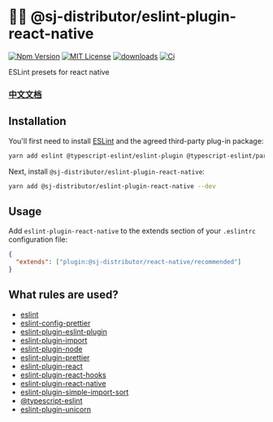 # 👨‍💻 @sj-distributor/eslint-plugin-react-native

[![Npm Version](https://img.shields.io/npm/v/npm.svg)](https://www.npmjs.com/package/@sj-distributor/eslint-plugin-react-native)
[![MIT License](https://img.shields.io/npm/l/react-native-tab-view.svg?style=flat-square)](https://www.npmjs.com/package/@sj-distributor/eslint-plugin-react-native)
[![downloads](https://img.shields.io/npm/dm/eslint-config-standard.svg)](https://www.npmjs.com/package/@sj-distributor/eslint-plugin-react-native)
[![Ci](https://github.com/sj-distributor/eslint-plugin-react-native/actions/workflows/ci.yml/badge.svg)](https://github.com/sj-distributor/eslint-plugin-react-native/actions/workflows/ci.yml)

ESLint presets for react native

### [中文文档](https://github.com/sj-distributor/eslint-plugin-react-native/blob/master/README-ZH.md)

## Installation

You'll first need to install [ESLint](https://eslint.org/) and the agreed third-party plug-in package:

```sh
yarn add eslint @typescript-eslint/eslint-plugin @typescript-eslint/parser eslint-config-prettier eslint-plugin-import eslint-plugin-prettier eslint-plugin-react eslint-plugin-react-hooks eslint-plugin-simple-import-sort eslint-plugin-unicorn prettier typescript eslint-plugin-eslint-plugin --dev
```

Next, install `@sj-distributor/eslint-plugin-react-native`:

```sh
yarn add @sj-distributor/eslint-plugin-react-native --dev
```

## Usage

Add `eslint-plugin-react-native` to the extends section of your `.eslintrc` configuration file:

```json
{
  "extends": ["plugin:@sj-distributor/react-native/recommended"]
}
```

## What rules are used?

- [eslint](https://eslint.org/)
- [eslint-config-prettier](https://github.com/prettier/eslint-config-prettier#readme)
- [eslint-plugin-eslint-plugin](https://github.com/eslint-community/eslint-plugin-eslint-plugin#readme)
- [eslint-plugin-import](https://github.com/import-js/eslint-plugin-import)
- [eslint-plugin-node](https://github.com/mysticatea/eslint-plugin-node#readme)
- [eslint-plugin-prettier](https://github.com/prettier/eslint-plugin-prettier#readme)
- [eslint-plugin-react](https://github.com/jsx-eslint/eslint-plugin-react)
- [eslint-plugin-react-hooks](https://www.npmjs.com/package/eslint-plugin-react-hooks)
- [eslint-plugin-react-native](https://github.com/intellicode/eslint-plugin-react-native)
- [eslint-plugin-simple-import-sort](https://github.com/lydell/eslint-plugin-simple-import-sort#readme)
- [@typescript-eslint](https://typescript-eslint.io/)
- [eslint-plugin-unicorn](https://github.com/sindresorhus/eslint-plugin-unicorn)
